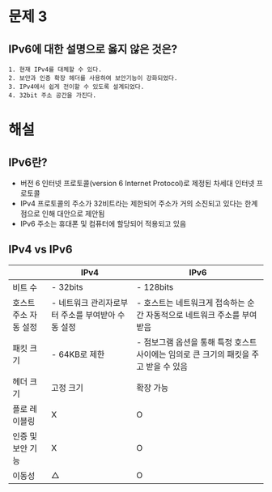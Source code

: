 # 문제 3
## IPv6에 대한 설명으로 옳지 않은 것은?
	1. 현재 IPv4를 대체할 수 있다.
	2. 보안과 인증 확장 헤더를 사용하여 보안기능이 강화되었다.
	3. IPv4에서 쉽게 전이할 수 있도록 설계되었다.
	4. 32bit 주소 공간을 가진다.


# 해설
## IPv6란?
 - 버전 6 인터넷 프로토콜(version 6 Internet Protocol)로 제정된 차세대 인터넷 프로토콜
 - IPv4 프로토콜의 주소가 32비트라는 제한되어 주소가 거의 소진되고 있다는 한계점으로 인해 대안으로 제안됨
 - IPv6 주소는 휴대폰 및 컴퓨터에 할당되어 적용되고 있음

## IPv4 vs IPv6
|        |IPv4  |IPv6  |
|--------|------|------|
|비트 수  |- 32bits      |- 128bits  |
|호스트 주소 자동 설정|- 네트워크 관리자로부터 주소를 부여받아 수동 설정|- 호스트는 네트워크게 접속하는 순간 자동적으로 네트워크 주소를 부여 받음|
|패킷 크기  |- 64KB로 제한|- 점보그램 옵션을 통해 특정 호스트 사이에는 임의로 큰 크기의 패킷을 주고 받을 수 있음
|헤더 크기  |고정 크기|확장 가능|
|플로 레이블링  |X|O|
|인증 및 보안 기능|X|O|
|이동성|△|O|
<!--stackedit_data:
eyJoaXN0b3J5IjpbMTc2MzcwMDI0NSwtNzM0MjM3MTY1XX0=
-->